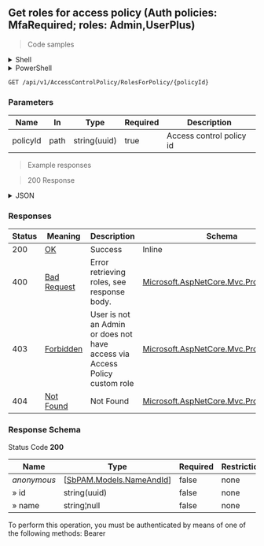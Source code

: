 
## Get roles for access policy (Auth policies: MfaRequired; roles: Admin,UserPlus)

<a id="opIdGetRolesForPolicyAsync"></a>

> Code samples

<details><summary>Shell</summary>


```shell
# You can also use wget
curl -X GET /api/v1/AccessControlPolicy/RolesForPolicy/{policyId} \
  -H 'Accept: application/json' \
  -H 'Authorization: Bearer TOKEN'

```


</details>

<details><summary>PowerShell</summary>


```powershell
# PowerShell example

$NPSUrl = "https://localhost:6500"

$Login = @{
    Login = "User"
    Password = "Password"
}
# Cookie container for multi-factor authentication
$WebSession = New-Object Microsoft.PowerShell.Commands.WebRequestSession
$Token = Invoke-RestMethod -Uri "$($NPSUrl)/signinBody" -Method POST -Body (ConvertTo-Json $Login) -WebSession $WebSession -ContentType "application/json"
$Token = Invoke-RestMethod -Uri "$($NPSUrl)/signin2fa" -Method Post -Body $MfaCode -Headers @{Authorization = "Bearer $Token"} -WebSession $WebSession -ContentType "application/json"

$Headers = @{
    Authorization = "Bearer $Token"
}
Invoke-RestMethod -Method GET -Uri "$($NPSUrl)/api/v1/AccessControlPolicy/RolesForPolicy/{policyId} -Headers $Headers -ContentType "application/json"
```


</details>

`GET /api/v1/AccessControlPolicy/RolesForPolicy/{policyId}`

<h3 id="get-roles-for-access-policy-(auth-policies:-mfarequired;-roles:-admin,userplus)-parameters">Parameters</h3>

|Name|In|Type|Required|Description|
|---|---|---|---|---|
|policyId|path|string(uuid)|true|Access control policy id|

> Example responses

> 200 Response

<details><summary>JSON</summary>


```json
[
  {
    "id": "497f6eca-6276-4993-bfeb-53cbbbba6f08",
    "name": "string"
  }
]
```


</details>

<h3 id="get-roles-for-access-policy-(auth-policies:-mfarequired;-roles:-admin,userplus)-responses">Responses</h3>

|Status|Meaning|Description|Schema|
|---|---|---|---|
|200|[OK](https://tools.ietf.org/html/rfc7231#section-6.3.1)|Success|Inline|
|400|[Bad Request](https://tools.ietf.org/html/rfc7231#section-6.5.1)|Error retrieving roles, see response body.|[Microsoft.AspNetCore.Mvc.ProblemDetails](../Models/microsoft.aspnetcore.mvc.problemdetails.md)|
|403|[Forbidden](https://tools.ietf.org/html/rfc7231#section-6.5.3)|User is not an Admin or does not have access via Access Policy custom role|[Microsoft.AspNetCore.Mvc.ProblemDetails](../Models/microsoft.aspnetcore.mvc.problemdetails.md)|
|404|[Not Found](https://tools.ietf.org/html/rfc7231#section-6.5.4)|Not Found|[Microsoft.AspNetCore.Mvc.ProblemDetails](../Models/microsoft.aspnetcore.mvc.problemdetails.md)|

<h3 id="get-roles-for-access-policy-(auth-policies:-mfarequired;-roles:-admin,userplus)-responseschema">Response Schema</h3>

Status Code **200**

|Name|Type|Required|Restrictions|Description|
|---|---|---|---|---|
|*anonymous*|[[SbPAM.Models.NameAndId](../Models/sbpam.models.nameandid.md)]|false|none|none|
|» id|string(uuid)|false|none|none|
|» name|string¦null|false|none|none|

<aside class="warning">
To perform this operation, you must be authenticated by means of one of the following methods:
Bearer
</aside>


